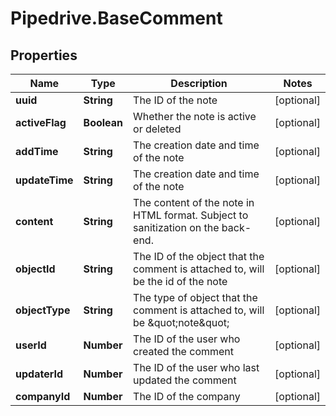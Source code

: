 # Pipedrive.BaseComment

## Properties

Name | Type | Description | Notes
------------ | ------------- | ------------- | -------------
**uuid** | **String** | The ID of the note | [optional] 
**activeFlag** | **Boolean** | Whether the note is active or deleted | [optional] 
**addTime** | **String** | The creation date and time of the note | [optional] 
**updateTime** | **String** | The creation date and time of the note | [optional] 
**content** | **String** | The content of the note in HTML format. Subject to sanitization on the back-end. | [optional] 
**objectId** | **String** | The ID of the object that the comment is attached to, will be the id of the note | [optional] 
**objectType** | **String** | The type of object that the comment is attached to, will be \&quot;note\&quot; | [optional] 
**userId** | **Number** | The ID of the user who created the comment | [optional] 
**updaterId** | **Number** | The ID of the user who last updated the comment | [optional] 
**companyId** | **Number** | The ID of the company | [optional] 


